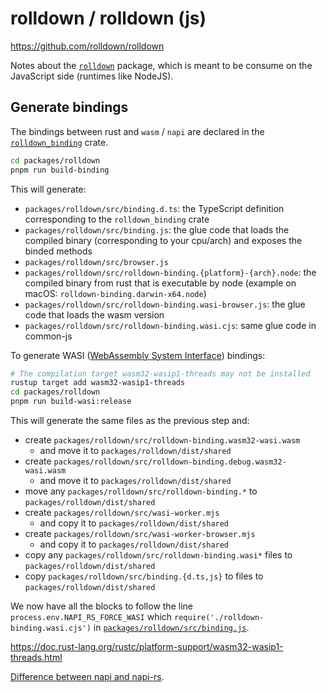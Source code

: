 # rolldown / rolldown (js)

<https://github.com/rolldown/rolldown>

Notes about the [`rolldown`](https://github.com/rolldown/rolldown/tree/main/packages/rolldown) package, which is meant to be consume on the JavaScript side (runtimes like NodeJS).

## Generate bindings

The bindings between rust and `wasm` / `napi` are declared in the [`rolldown_binding`](./explore-shared.md#rolldown_binding) crate.

```sh
cd packages/rolldown
pnpm run build-binding
```

This will generate:

- `packages/rolldown/src/binding.d.ts`: the TypeScript definition corresponding to the `rolldown_binding` crate
- `packages/rolldown/src/binding.js`: the glue code that loads the compiled binary (corresponding to your cpu/arch) and exposes the binded methods
- `packages/rolldown/src/browser.js`
- `packages/rolldown/src/rolldown-binding.{platform}-{arch}.node`: the compiled binary from rust that is executable by node (example on macOS: `rolldown-binding.darwin-x64.node`)
- `packages/rolldown/src/rolldown-binding.wasi-browser.js`: the glue code that loads the wasm version
- `packages/rolldown/src/rolldown-binding.wasi.cjs`: same glue code in common-js

To generate WASI ([WebAssembly System Interface](https://wasi.dev/)) bindings:

```sh
# The compilation target wasm32-wasip1-threads may not be installed
rustup target add wasm32-wasip1-threads
cd packages/rolldown
pnpm run build-wasi:release
```

This will generate the same files as the previous step and:

- create `packages/rolldown/src/rolldown-binding.wasm32-wasi.wasm`
  - and move it to `packages/rolldown/dist/shared`
- create `packages/rolldown/src/rolldown-binding.debug.wasm32-wasi.wasm`
  - and move it to `packages/rolldown/dist/shared`
- move any `packages/rolldown/src/rolldown-binding.*` to `packages/rolldown/dist/shared`
- create `packages/rolldown/src/wasi-worker.mjs`
  - and copy it to `packages/rolldown/dist/shared`
- create `packages/rolldown/src/wasi-worker-browser.mjs`
  - and copy it to `packages/rolldown/dist/shared`
- copy any `packages/rolldown/src/rolldown-binding.wasi*` files to `packages/rolldown/dist/shared`
- copy `packages/rolldown/src/binding.{d.ts,js}` to files to `packages/rolldown/dist/shared`

We now have all the blocks to follow the line `process.env.NAPI_RS_FORCE_WASI` which `require('./rolldown-binding.wasi.cjs')` in [`packages/rolldown/src/binding.js`](https://github.com/rolldown/rolldown/blob/main/packages/rolldown/src/binding.js).

<https://doc.rust-lang.org/rustc/platform-support/wasm32-wasip1-threads.html>

[Difference between napi and napi-rs](../napi/README.md).
